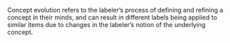 Concept evolution refers to the labeler’s process of defining and refining a concept in their minds, and can result in different labels being applied to similar items due to changes in the labeler’s notion of the underlying concept.
